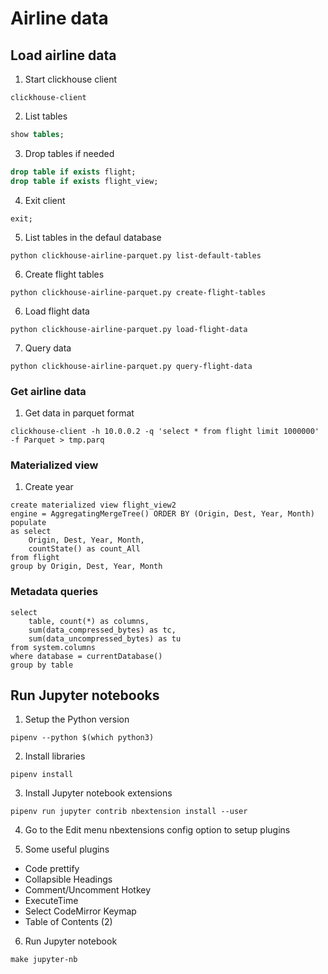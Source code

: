# Airline data

## Load airline data

1. Start clickhouse client

```
clickhouse-client
```

2. List tables

```sql
show tables;
```

3. Drop tables if needed

```sql
drop table if exists flight;
drop table if exists flight_view;
```

4. Exit client

```
exit;
```

5. List tables in the defaul database

```
python clickhouse-airline-parquet.py list-default-tables
```

6. Create flight tables

```
python clickhouse-airline-parquet.py create-flight-tables
```

6. Load flight data

```
python clickhouse-airline-parquet.py load-flight-data
```

7. Query data

```
python clickhouse-airline-parquet.py query-flight-data
```

### Get airline data


1. Get data in parquet format

```
clickhouse-client -h 10.0.0.2 -q 'select * from flight limit 1000000' -f Parquet > tmp.parq
```

### Materialized view

1. Create year

```
create materialized view flight_view2
engine = AggregatingMergeTree() ORDER BY (Origin, Dest, Year, Month)
populate
as select
    Origin, Dest, Year, Month,
    countState() as count_All
from flight
group by Origin, Dest, Year, Month
```

### Metadata queries

```
select
    table, count(*) as columns,
    sum(data_compressed_bytes) as tc,
    sum(data_uncompressed_bytes) as tu
from system.columns
where database = currentDatabase()
group by table
```

## Run Jupyter notebooks

1. Setup the Python version

```
pipenv --python $(which python3)
```

2. Install libraries

```
pipenv install
```

3. Install Jupyter notebook extensions

```
pipenv run jupyter contrib nbextension install --user
```

4. Go to the Edit menu nbextensions config option to setup plugins

5. Some useful plugins

* Code prettify
* Collapsible Headings
* Comment/Uncomment Hotkey
* ExecuteTime
* Select CodeMirror Keymap
* Table of Contents (2)

6. Run Jupyter notebook

```
make jupyter-nb
```

